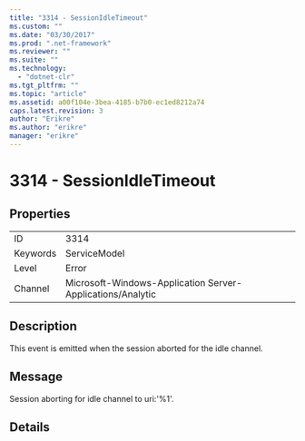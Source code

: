 ```yaml
---
title: "3314 - SessionIdleTimeout"
ms.custom: ""
ms.date: "03/30/2017"
ms.prod: ".net-framework"
ms.reviewer: ""
ms.suite: ""
ms.technology: 
  - "dotnet-clr"
ms.tgt_pltfrm: ""
ms.topic: "article"
ms.assetid: a00f104e-3bea-4185-b7b0-ec1ed8212a74
caps.latest.revision: 3
author: "Erikre"
ms.author: "erikre"
manager: "erikre"
---
```

# 3314 - SessionIdleTimeout
## Properties  
  
|||  
|-|-|  
|ID|3314|  
|Keywords|ServiceModel|  
|Level|Error|  
|Channel|Microsoft-Windows-Application Server-Applications/Analytic|  
  
## Description  
 This event is emitted when the session aborted for the idle channel.  
  
## Message  
 Session aborting for idle channel to uri:'%1'.  
  
## Details
